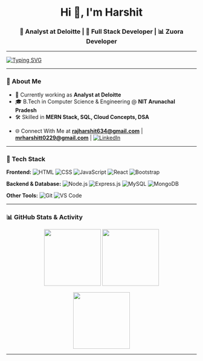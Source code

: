 <!-- Header -->
<h1 align="center">Hi 👋, I'm Harshit</h1>
<h3 align="center">💼 Analyst at Deloitte | 🚀 Full Stack Developer | 📊 Zuora Developer</h3>

---

<!-- Typing Animation -->
[![Typing SVG](https://readme-typing-svg.herokuapp.com?font=Fira+Code&size=24&pause=1000&color=00C4FF&center=true&vCenter=true&width=600&lines=Analyst+at+Deloitte;Full+Stack+Developer;Problem+Solver)](https://git.io/typing-svg)

---

### 🌟 About Me
- 💼 Currently working as **Analyst at Deloitte**  
- 🎓 B.Tech in Computer Science & Engineering @ **NIT Arunachal Pradesh**  
- 🛠 Skilled in **MERN Stack, SQL, Cloud Concepts, DSA**  
<!--- 📚 Exploring **Cloud Computing** & **System Design**  -->
<!--- 💬 Ask me about **Web Development, Databases, DSA**  -->
<!--- 📫 Reach me at **rajharshit634@gmail.com** | **mrharshitt0229@gmail.com**-->
- 🌐 Connect With Me at **rajharshit634@gmail.com** | **mrharshitt0229@gmail.com** | [![LinkedIn](https://img.shields.io/badge/-LinkedIn-blue?style=flat&logo=linkedin)](https://www.linkedin.com/in/harshit-raj-2ph29/)

---

### 🚀 Tech Stack

**Frontend:**
![HTML](https://img.shields.io/badge/-HTML5-E34F26?style=flat&logo=html5&logoColor=white)
![CSS](https://img.shields.io/badge/-CSS3-1572B6?style=flat&logo=css3)
![JavaScript](https://img.shields.io/badge/-JavaScript-F7DF1E?style=flat&logo=javascript)
![React](https://img.shields.io/badge/-React-61DAFB?style=flat&logo=react)
![Bootstrap](https://img.shields.io/badge/-Bootstrap-563D7C?style=flat&logo=bootstrap)

**Backend & Database:**
![Node.js](https://img.shields.io/badge/-Node.js-339933?style=flat&logo=node.js)
![Express.js](https://img.shields.io/badge/-Express.js-000000?style=flat&logo=express)
![MySQL](https://img.shields.io/badge/-MySQL-4479A1?style=flat&logo=mysql)
![MongoDB](https://img.shields.io/badge/-MongoDB-47A248?style=flat&logo=mongodb)

**Other Tools:**
![Git](https://img.shields.io/badge/-Git-F05032?style=flat&logo=git)
![VS Code](https://img.shields.io/badge/-VSCode-007ACC?style=flat&logo=visual-studio-code)
<!--[Linux](https://img.shields.io/badge/-Linux-FCC624?style=flat&logo=linux)-->


<!--### 📂 Featured Projects
🌟 **[E-Commerce Platform](https://github.com/harshitraj/E-Commerce-Platform)**  
_Full Stack (MERN, Stripe, JWT)_ – Online shopping platform with authentication & payment integration.

🌟 **[Hospital Management System](https://github.com/harshitraj/Hospital-Management-System)**  
_Full Stack (React, Node.js, MySQL)_ – Streamlined patient, doctor, and appointment management.

🌟 **[Smart Diaper Monitoring & Alert System](https://github.com/harshitraj/Smart-Diaper-Monitoring)**  
_IoT + Web App (Firebase, React, Node.js)_ – Real-time diaper wetness detection & alert notifications.-->

---

### 📊 GitHub Stats & Activity

<p align="center">
  <img src="https://github-readme-stats.vercel.app/api?username=harshitraj&show_icons=true&theme=tokyonight" height="150"/>
  <img src="https://github-readme-stats.vercel.app/api/top-langs/?username=harshitraj&layout=compact&theme=tokyonight" height="150"/>
</p>

<p align="center">
  <img src="https://github-readme-streak-stats.herokuapp.com?user=harshitraj&theme=tokyonight" height="150"/>
</p>

---

<!--### 🐍 Contribution Snake Animation
![snake gif](https://raw.githubusercontent.com/harshitraj/harshitraj/output/github-contribution-grid-snake.svg)-->


<!--### 🌐 Connect With Me
[![LinkedIn](https://img.shields.io/badge/-LinkedIn-blue?style=flat&logo=linkedin)](https://www.linkedin.com/in/harshit-raj-2ph29/)-->
<!-- Portfolio and LeetCode links will be added later -->
